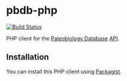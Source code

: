 # pbdb-php

[![Build Status](https://secure.travis-ci.org/myfossil/pbdb-php.png)](http://travis-ci.org/myfossil/pbdb-php)

PHP client for the [Paleobiology Database](http://paleobiodb.org) [API](http://paleobiodb.org/data1.1/).

## Installation

You can install this PHP client using [Packagist](https://packagist.org/packages/myfossil/pbdb).
